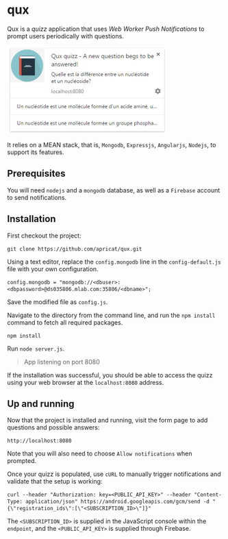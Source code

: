 # qux

Qux is a *quizz* application that uses _Web Worker Push Notifications_ to prompt users periodically with questions.

![alt text][preview]

[preview]: https://github.com/apricat/qux/blob/master/public/images/notification-preview.png "Notification!"

It relies on a MEAN stack, that is, `Mongodb`, `Expressjs`, `Angularjs`, `Nodejs`, to support its features.

## Prerequisites

You will need `nodejs` and a `mongodb` database, as well as a `Firebase` account to send notifications.

## Installation

First checkout the project:

	git clone https://github.com/apricat/qux.git

Using a text editor, replace the `config.mongodb` line in the `config-default.js` file with your own configuration.

	config.mongodb = "mongodb://<dbuser>:<dbpassword>@ds035806.mlab.com:35806/<dbname>";

Save the modified file as `config.js`.

Navigate to the directory from the command line, and run the `npm install` command to fetch all required packages.

	npm install

Run `node server.js`.

> App listening on port 8080

If the installation was successful, you should be able to access the quizz using your web browser at the `localhost:8080` address.



## Up and running

Now that the project is installed and running, visit the form page to add questions and possible answers:

	http://localhost:8080

Note that you will also need to choose `Allow notifications` when prompted.

Once your quizz is populated, use `cURL` to manually trigger notifications and validate that the setup is working:

	curl --header "Authorization: key=<PUBLIC_API_KEY>" --header "Content-Type: application/json" https://android.googleapis.com/gcm/send -d "{\"registration_ids\":[\"<SUBSCRIPTION_ID>\"]}"

The `<SUBSCRIPTION_ID>` is supplied in the JavaScript console within the `endpoint`, and the `<PUBLIC_API_KEY>` is supplied through Firebase.